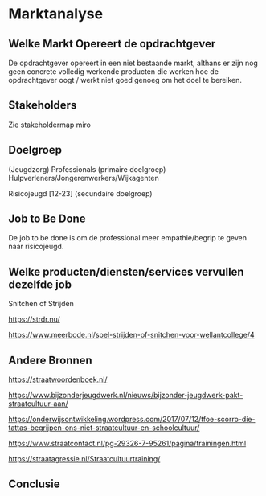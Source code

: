 # Marktanalyse

## Welke Markt Opereert de opdrachtgever

De opdrachtgever opereert in een niet bestaande markt, althans er zijn nog geen concrete volledig werkende producten die werken hoe de opdrachtgever oogt / werkt niet goed genoeg om het doel te bereiken.

## Stakeholders

Zie stakeholdermap miro

## Doelgroep

(Jeugdzorg) Professionals (primaire doelgroep)
Hulpverleners/Jongerenwerkers/Wijkagenten

Risicojeugd [12-23] (secundaire doelgroep)

<!-- TODO: Insert door jan dirk gemaakte beschrijving over de doelgroep -->

## Job to Be Done

De job to be done is om de professional meer empathie/begrip te geven naar risicojeugd.
 
## Welke producten/diensten/services vervullen dezelfde job

Snitchen of Strijden

https://strdr.nu/

https://www.meerbode.nl/spel-strijden-of-snitchen-voor-wellantcollege/4

<!-- TODO: Aan jan dirk vragen welke specifieke spellen er al bestaan van zijn weten af-->


## Andere Bronnen

https://straatwoordenboek.nl/

https://www.bijzonderjeugdwerk.nl/nieuws/bijzonder-jeugdwerk-pakt-straatcultuur-aan/

https://onderwijsontwikkeling.wordpress.com/2017/07/12/tfoe-scorro-die-tattas-begrijpen-ons-niet-straatcultuur-en-schoolcultuur/

https://www.straatcontact.nl/pg-29326-7-95261/pagina/trainingen.html

https://straatagressie.nl/Straatcultuurtraining/


## Conclusie

<!-- TODO: add concrete conclusie dit van onderdeel -->